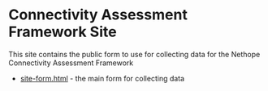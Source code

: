 # Connectivity Assessment Framework Site
This site contains the public form to use for collecting data for the Nethope Connectivity Assessment Framework

* [site-form.html](site-form.html) - the main form for collecting data

